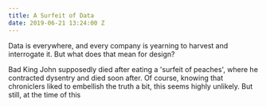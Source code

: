```yaml
---
title: A Surfeit of Data
date: 2019-06-21 13:24:00 Z
---
```


Data is everywhere, and every company is yearning to harvest and interrogate it. But what does that mean for design?

Bad King John supposedly died after eating a 'surfeit of peaches', where he contracted dysentry and died soon after. Of course, knowing that chroniclers liked to embellish the truth a bit, this seems highly unlikely. But still, at the time of this 
